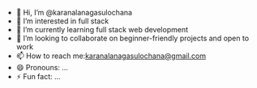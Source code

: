 - 👋 Hi, I’m @karanalanagasulochana
- 👀 I’m interested in full stack 
- 🌱 I’m currently learning full stack web development
- 💞️ I’m looking to collaborate on beginner-friendly projects and open to work
- 📫 How to reach me:karanalanagasulochana@gmail.com
- 😄 Pronouns: ...
- ⚡ Fun fact: ...

<!---
karanalanagasulochana/karanalanagasulochana is a ✨ special ✨ repository because its `README.md` (this file) appears on your GitHub profile.
You can click the Preview link to take a look at your changes.
--->
